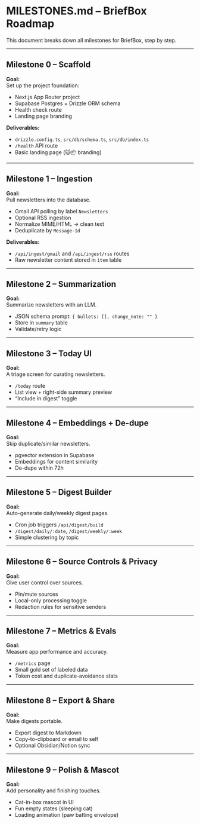 # MILESTONES.md – BriefBox Roadmap

This document breaks down all milestones for BriefBox, step by step.

---

## Milestone 0 – Scaffold
**Goal:**  
Set up the project foundation:
- Next.js App Router project
- Supabase Postgres + Drizzle ORM schema
- Health check route
- Landing page branding

**Deliverables:**
- `drizzle.config.ts`, `src/db/schema.ts`, `src/db/index.ts`
- `/health` API route
- Basic landing page (🐱📦 branding)

---

## Milestone 1 – Ingestion
**Goal:**  
Pull newsletters into the database.
- Gmail API polling by label `Newsletters`
- Optional RSS ingestion
- Normalize MIME/HTML → clean text
- Deduplicate by `Message-Id`

**Deliverables:**  
- `/api/ingest/gmail` and `/api/ingest/rss` routes
- Raw newsletter content stored in `item` table

---

## Milestone 2 – Summarization
**Goal:**  
Summarize newsletters with an LLM.
- JSON schema prompt: `{ bullets: [], change_note: "" }`
- Store in `summary` table
- Validate/retry logic

---

## Milestone 3 – Today UI
**Goal:**  
A triage screen for curating newsletters.
- `/today` route
- List view + right-side summary preview
- “Include in digest” toggle

---

## Milestone 4 – Embeddings + De-dupe
**Goal:**  
Skip duplicate/similar newsletters.
- pgvector extension in Supabase
- Embeddings for content similarity
- De-dupe within 72h

---

## Milestone 5 – Digest Builder
**Goal:**  
Auto-generate daily/weekly digest pages.
- Cron job triggers `/api/digest/build`
- `/digest/daily/:date`, `/digest/weekly/:week`
- Simple clustering by topic

---

## Milestone 6 – Source Controls & Privacy
**Goal:**  
Give user control over sources.
- Pin/mute sources
- Local-only processing toggle
- Redaction rules for sensitive senders

---

## Milestone 7 – Metrics & Evals
**Goal:**  
Measure app performance and accuracy.
- `/metrics` page
- Small gold set of labeled data
- Token cost and duplicate-avoidance stats

---

## Milestone 8 – Export & Share
**Goal:**  
Make digests portable.
- Export digest to Markdown
- Copy-to-clipboard or email to self
- Optional Obsidian/Notion sync

---

## Milestone 9 – Polish & Mascot
**Goal:**  
Add personality and finishing touches.
- Cat-in-box mascot in UI
- Fun empty states (sleeping cat)
- Loading animation (paw batting envelope)